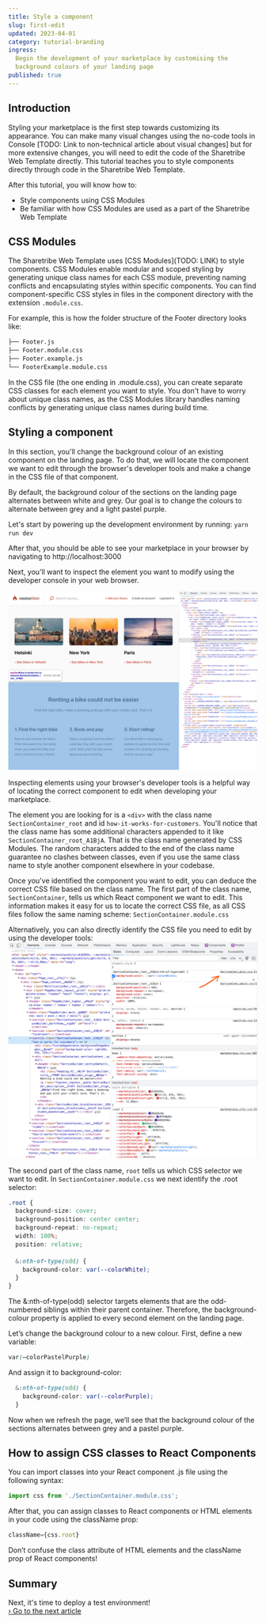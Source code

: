 ```yaml
---
title: Style a component
slug: first-edit
updated: 2023-04-01
category: tutorial-branding
ingress:
  Begin the development of your marketplace by customising the
  background colours of your landing page
published: true
---
```


## Introduction

Styling your marketplace is the first step towards customizing its
appearance. You can make many visual changes using the no-code tools in
Console [TODO: Link to non-technical article about visual changes] but
for more extensive changes, you will need to edit the code of the
Sharetribe Web Template directly. This tutorial teaches you to style
components directly through code in the Sharetribe Web Template.

After this tutorial, you will know how to:

- Style components using CSS Modules
- Be familiar with how CSS Modules are used as a part of the Sharetribe
  Web Template

## CSS Modules

The Sharetribe Web Template uses [CSS Modules](TODO: LINK) to style
components. CSS Modules enable modular and scoped styling by generating
unique class names for each CSS module, preventing naming conflicts and
encapsulating styles within specific components. You can find
component-specific CSS styles in files in the component directory with
the extension `.module.css`.

For example, this is how the folder structure of the Footer directory
looks like:

```bash
├── Footer.js
├── Footer.module.css
├── Footer.example.js
└── FooterExample.module.css
```

In the CSS file (the one ending in .module.css), you can create separate
CSS classes for each element you want to style. You don't have to worry
about unique class names, as the CSS Modules library handles naming
conflicts by generating unique class names during build time.

## Styling a component

In this section, you'll change the background colour of an existing
component on the landing page. To do that, we will locate the component
we want to edit through the browser's developer tools and make a change
in the CSS file of that component.

By default, the background colour of the sections on the landing page
alternates between white and grey. Our goal is to change the colours to
alternate between grey and a light pastel purple.

Let's start by powering up the development environment by running:
`yarn run dev`

After that, you should be able to see your marketplace in your browser
by navigating to http://localhost:3000

Next, you'll want to inspect the element you want to modify using the
developer console in your web browser.

![Inspect element through the browser's developer tools](./inspect-element.png)

<info>

Inspecting elements using your browser's developer tools is a helpful
way of locating the correct component to edit when developing your
marketplace.

</info>

The element you are looking for is a `<div>` with the class name
`SectionContainer_root` and id `how-it-works-for-customers`. You'll
notice that the class name has some additional characters appended to it
like `SectionContainer_root_A1BjA`. That is the class name generated by
CSS Modules. The random characters added to the end of the class name
guarantee no clashes between classes, even if you use the same class
name to style another component elsewhere in your codebase.

Once you've identified the component you want to edit, you can deduce
the correct CSS file based on the class name. The first part of the
class name, `SectionContainer`, tells us which React component we want
to edit. This information makes it easy for us to locate the correct CSS
file, as all CSS files follow the same naming scheme:
`SectionContainer.module.css`

Alternatively, you can also directly identify the CSS file you need to
edit by using the developer tools:
![Identify the CSS file using the developer tools](./identifycss.png)

The second part of the class name, `root` tells us which CSS selector we
want to edit. In `SectionContainer.module.css` we next identify the
.root selector:

```css
.root {
  background-size: cover;
  background-position: center center;
  background-repeat: no-repeat;
  width: 100%;
  position: relative;

  &:nth-of-type(odd) {
    background-color: var(--colorWhite);
  }
}
```

The &:nth-of-type(odd) selector targets elements that are the
odd-numbered siblings within their parent container. Therefore, the
background-colour property is applied to every second element on the
landing page.

Let’s change the background colour to a new colour. First, define a new
variable:

```css
var(—colorPastelPurple)
```

And assign it to background-color:

```css
  &:nth-of-type(odd) {
    background-color: var(--colorPurple);
  }
```

Now when we refresh the page, we’ll see that the background colour of
the sections alternates between grey and a pastel purple.

## How to assign CSS classes to React Components

You can import classes into your React component .js file using the
following syntax:

```js
import css from './SectionContainer.module.css';
```

After that, you can assign classes to React components or HTML elements
in your code using the className prop:

```jsx
className={css.root}
```

<info>

Don’t confuse the class attribute of HTML elements and the className
prop of React components!

</info>

## Summary

Next, it's time to deploy a test environment!<br />
[› Go to the next article](/tutorial/change-images/)
